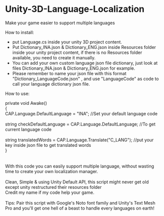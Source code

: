 # Unity-3D-Language-Localization
Make your game easier to support multiple languages


How to install:</br>
- put Language.cs inside your unity 3D project content. </br>
- Put Dictionary_INA.json & Dictionary_ENG.json inside Resources folder inside your unity project content, if there is no Resources folder available, you need to create it manually. </br>
- You can add your own custom language json file dictionary, just look at files Dictionary_INA.json & Dictionary_ENG.json for example.</br>
- Please remember to name your json file with this format "Dictionary_LanguageCode.json" , and use "LanguageCode" as code to call your language dictionary json file.</br>


How to use:</br>

private void Awake()</br>
{ </br>
   CAP.Language.DefaultLanguage = "INA"; //Set your default language code </br>
</br>
   string checkDefaultLanguage = CAP.Language.DefaultLanguage; //To get current language code </br>
</br>
   string translatedWords = CAP.Language.Translate("C_LANG"); //put your key inside json file to get translated words </br>
} </br>
</br>
</br>
With this code you can easily support multiple language, without wasting time to create your own localization manager.</br>
</br>
Clean, Simple & using Unity Default API, this script might never get old except unity restructured their resources folder</br>
Credit my name if my code help your game.</br>
</br>
Tips: Pair this script with Google's Noto font family and Unity's Text Mesh Pro and you'll get one hell of a beast to handle every languages on earth!
